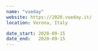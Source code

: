 ```yaml
---
name: "vueday"
website: https://2020.vueday.it/
location: Verona, Italy

date_start: 2020-09-15
date_end:   2020-09-15
---
```

